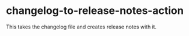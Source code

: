 # changelog-to-release-notes-action
This takes the changelog file and creates release notes with it.
